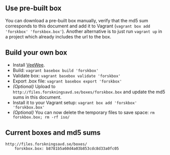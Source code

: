 ## Use pre-built box

You can download a pre-built box manually, verify that the md5 sum corresponds to this document and add it to Vagrant (`vagrant box add 'forskbox' 'forskbox.box'`). Another alternative is to just run `vagrant up` in a project which already includes the url to the box.

## Build your own box

* Install [VeeWee](https://github.com/jedi4ever/veewee).
* Build: `vagrant basebox build 'forskbox'`
* Validate box: `vagrant basebox validate 'forskbox'`
* Export .box file: `vagrant basebox export 'forskbox'`
* *(Optional)* Upload to `http://files.forskningsavd.se/boxes/forskbox.box` and update the md5 sums in this document.
* Install it to your Vagrant setup: `vagrant box add 'forskbox' 'forskbox.box'`
* *(Optional)* You can now delete the temporary files to save space: `rm forskbox.box; rm -rf iso/`

## Current boxes and md5 sums

    http://files.forskningsavd.se/boxes/
        forskbox.box: b8781b5a60d4a03b853cdc8d33a0fc05
